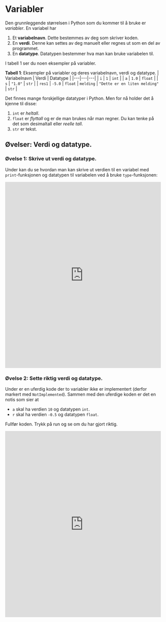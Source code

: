 # Variabler 

Den grunnleggende størrelsen i Python som du kommer til å bruke er *variabler*. En variabel har 

1. Et **variabelnavn**. Dette bestemmes av deg som skriver koden.
2. En **verdi**. Denne kan settes av deg manuelt eller regnes ut som en del av programmet.
3. En **datatype**. Datatypen bestemmer hva man kan bruke variabelen til.

I tabell 1 ser du noen eksempler på variabler. 

**Tabell 1**: Eksempler på variabler og deres variabelnavn, verdi og datatype.
| Variabelnavn | Verdi | Datatype |
|---|---|---|
| `i` | `1` | `int` |
| `a` | `1.0` | `float` |
| `s` | `"1.0"` | `str` |
| `res1` | `-5.0` | `float`
| `melding` | `"Dette er en liten melding"` | `str` |


Det finnes mange forskjellige datatyper i Python. Men for nå holder det å kjenne til disse:

1. `int` er *heltall*. 
2. `float` er *flyttall* og er de man brukes når man regner. Du kan tenke på det som desimaltall eller *reelle tall*.
3. `str` er tekst.


## Øvelser: Verdi og datatype.

### Øvelse 1: Skrive ut verdi og datatype.

Under kan du se hvordan man kan skrive ut verdien til en variabel med `print`-funksjonen og datatypen til variabelen ved å bruke `type`-funksjonen:

<iframe src="https://trinket.io/embed/python/61f0fa2c97" width="100%" height="600" frameborder="0" marginwidth="0" marginheight="0" allowfullscreen></iframe>


### Øvelse 2: Sette riktig verdi og datatype.

Under er en uferdig kode der to variabler ikke er implementert (derfor markert med `NotImplemented`). Sammen med den uferdige koden er det en notis som sier at

- `a` skal ha verdien `10` og datatypen `int`.
- `r` skal ha verdien `-0.5` og datatypen `float`.

Fullfør koden. Trykk på run og se om du har gjort riktig.

<iframe src="https://trinket.io/embed/python/2fd0bb1151" width="100%" height="600" frameborder="0" marginwidth="0" marginheight="0" allowfullscreen></iframe>